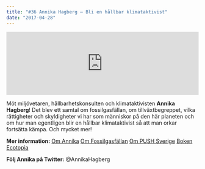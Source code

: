 ```yaml
---
title: "#36 Annika Hagberg – Bli en hållbar klimataktivist"
date: "2017-04-28"
---
```


<iframe src="https://w.soundcloud.com/player/?url=https%3A//api.soundcloud.com/tracks/319903122&amp;color=ff5500&amp;auto_play=false&amp;hide_related=false&amp;show_comments=true&amp;show_user=true&amp;show_reposts=false" width="100%" height="166" frameborder="no" scrolling="no"></iframe>

Möt miljövetaren, hållbarhetskonsulten och klimataktivisten **Annika Hagberg**! Det blev ett samtal om fossilgasfällan, om tillväxtbegreppet, vilka rättigheter och skyldigheter vi har som människor på den här planeten och om hur man egentligen blir en hållbar klimataktivist så att man orkar fortsätta kämpa. Och mycket mer!

**Mer information:** [Om Annika](https://www.linkedin.com/in/annikahagberg/) [Om Fossilgasfällan](https://www.facebook.com/Fossilgasfallan/) [Om PUSH Sverige](http://pushsverige.se/?page_id=2057) [Boken Ecotopia](https://www.goodreads.com/book/show/550165.Ecotopia)

**Följ Annika på Twitter:** @AnnikaHagberg
